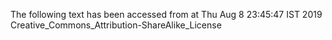 The following text has been accessed from at Thu Aug 8 23:45:47 IST 2019
Creative_Commons_Attribution-ShareAlike_License

